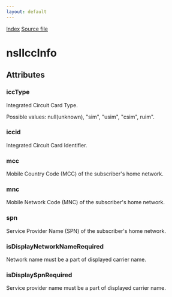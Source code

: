 ```yaml
---
layout: default
---
```

<div id='links'><a href="../index.html">Index</a>
<a href="http://dxr.mozilla.org/mozilla-central/source/dom/icc/interfaces/nsIIccInfo.idl">Source file</a>
</div>

# nsIIccInfo #

## Attributes ##

### iccType ###
  
Integrated Circuit Card Type.  
  
Possible values: null(unknown), "sim", "usim", "csim", ruim".  
  

### iccid ###
  
Integrated Circuit Card Identifier.  
  

### mcc ###
  
Mobile Country Code (MCC) of the subscriber's home network.  
  

### mnc ###
  
Mobile Network Code (MNC) of the subscriber's home network.  
  

### spn ###
  
Service Provider Name (SPN) of the subscriber's home network.  
  

### isDisplayNetworkNameRequired ###
  
Network name must be a part of displayed carrier name.  
  

### isDisplaySpnRequired ###
  
Service provider name must be a part of displayed carrier name.  
  
